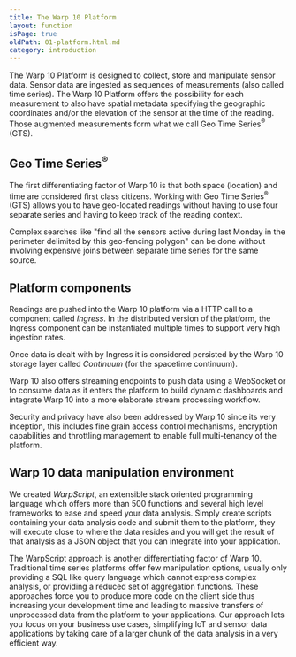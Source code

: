 ```yaml
---
title: The Warp 10 Platform
layout: function
isPage: true
oldPath: 01-platform.html.md
category: introduction
---
```


The Warp 10 Platform is designed to collect, store and manipulate sensor data. Sensor data are ingested as sequences of measurements (also called time series). The Warp 10 Platform offers the possibility for each measurement to also have spatial metadata specifying the geographic coordinates and/or the elevation of the sensor at the time of the reading. Those augmented measurements form what we call Geo Time Series<sup>®</sup> (GTS).

## Geo Time Series<sup>®</sup> ##

The first differentiating factor of Warp 10 is that both space (location) and time are considered first class citizens. Working with Geo Time Series<sup>®</sup> (GTS) allows you to have geo-located readings without having to use four separate series and having to keep track of the reading context.

Complex searches like "find all the sensors active during last Monday in the perimeter delimited by this geo-fencing polygon" can be done without involving expensive joins between separate time series for the same source.

## Platform components ##

Readings are pushed into the Warp 10 platform via a HTTP call to a component called *Ingress*. In the distributed version of the platform, the Ingress component can be instantiated multiple times to support very high ingestion rates.

Once data is dealt with by Ingress it is considered persisted by the Warp 10 storage layer called *Continuum* (for the spacetime continuum).

Warp 10 also offers streaming endpoints to push data using a WebSocket or to consume data as it enters the platform to build dynamic dashboards and integrate Warp 10 into a more elaborate stream processing workflow.

Security and privacy have also been addressed by Warp 10 since its very inception, this includes fine grain access control mechanisms, encryption capabilities and throttling management to enable full multi-tenancy of the platform.

## Warp 10 data manipulation environment ##

We created *WarpScript*, an extensible stack oriented programming language which offers more than 500 functions and several high level frameworks to ease and speed your data analysis. Simply create scripts containing your data analysis code and submit them to the platform, they will execute close to where the data resides and you will get the result of that analysis as a JSON object that you can integrate into your application.

The WarpScript approach is another differentiating factor of Warp 10. Traditional time series platforms offer few manipulation options, usually only providing a SQL like query language which cannot express complex analysis, or providing a reduced set of aggregation functions. These approaches force you to produce more code on the client side thus increasing your development time and leading to massive transfers of unprocessed data from the platform to your applications. Our approach lets you focus on your business use cases, simplifying IoT and sensor data applications by taking care of a larger chunk of the data analysis in a very efficient way.
